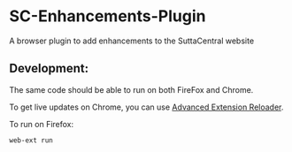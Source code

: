 # SC-Enhancements-Plugin

A browser plugin to add enhancements to the SuttaCentral website

## Development:

The same code should be able to run on both FireFox and Chrome.

To get live updates on Chrome, you can use [Advanced Extension Reloader](https://chromewebstore.google.com/detail/advanced-extension-reload/hagknokdofkmojolcpbddjfdjhnjdkae?hl=en).

To run on Firefox:

```
web-ext run
```
